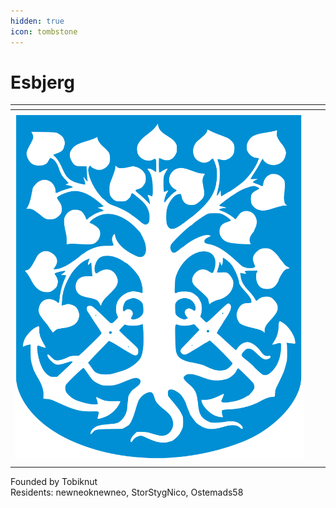 ```yaml
---
hidden: true
icon: tombstone
---
```


# Esbjerg



<table data-view="cards"><thead><tr><th></th><th></th><th></th></tr></thead><tbody><tr><td></td><td></td><td></td></tr><tr><td><img src="../../../../.gitbook/assets/Esbjerg.png" alt="" data-size="original"></td><td></td><td></td></tr><tr><td></td><td></td><td></td></tr></tbody></table>

Founded by Tobiknut\
Residents: newneoknewneo, StorStygNico, Ostemads58
